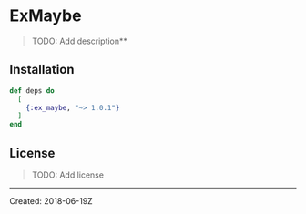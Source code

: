 # ExMaybe

> TODO: Add description**


## Installation

```elixir
def deps do
  [
    {:ex_maybe, "~> 1.0.1"}
  ]
end
```

## License

> TODO: Add license

----
Created:  2018-06-19Z
